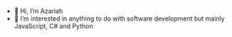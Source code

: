 - 👋 Hi, I’m Azariah
- 👀 I’m interested in anything to do with software development but mainly JavaScript, C# and Python

<!---
aztec-dev/aztec-dev is a ✨ special ✨ repository because its `README.md` (this file) appears on your GitHub profile.
You can click the Preview link to take a look at your changes.
--->
